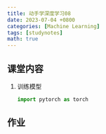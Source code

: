```yaml
---
title: 动手学深度学习08
date: 2023-07-04 +0800
categories: [Machine Learning]
tags: [studynotes]   
math: true
---
```

## 课堂内容

1. 训练模型

   ```python
   import pytorch as torch
   ```

   

## 作业 

